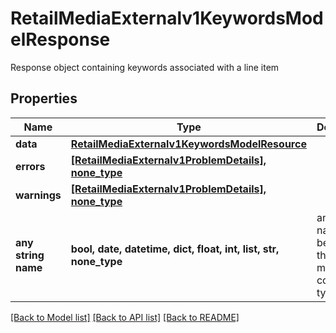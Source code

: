 # RetailMediaExternalv1KeywordsModelResponse

Response object containing keywords associated with a line item

## Properties
Name | Type | Description | Notes
------------ | ------------- | ------------- | -------------
**data** | [**RetailMediaExternalv1KeywordsModelResource**](RetailMediaExternalv1KeywordsModelResource.md) |  | [optional] 
**errors** | [**[RetailMediaExternalv1ProblemDetails], none_type**](RetailMediaExternalv1ProblemDetails.md) |  | [optional] [readonly] 
**warnings** | [**[RetailMediaExternalv1ProblemDetails], none_type**](RetailMediaExternalv1ProblemDetails.md) |  | [optional] [readonly] 
**any string name** | **bool, date, datetime, dict, float, int, list, str, none_type** | any string name can be used but the value must be the correct type | [optional]

[[Back to Model list]](../README.md#documentation-for-models) [[Back to API list]](../README.md#documentation-for-api-endpoints) [[Back to README]](../README.md)


